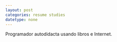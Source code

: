 ```yaml
---
layout: post
categories: resume studies
datetype: none
---
```


Programador autodidacta usando libros e Internet.

